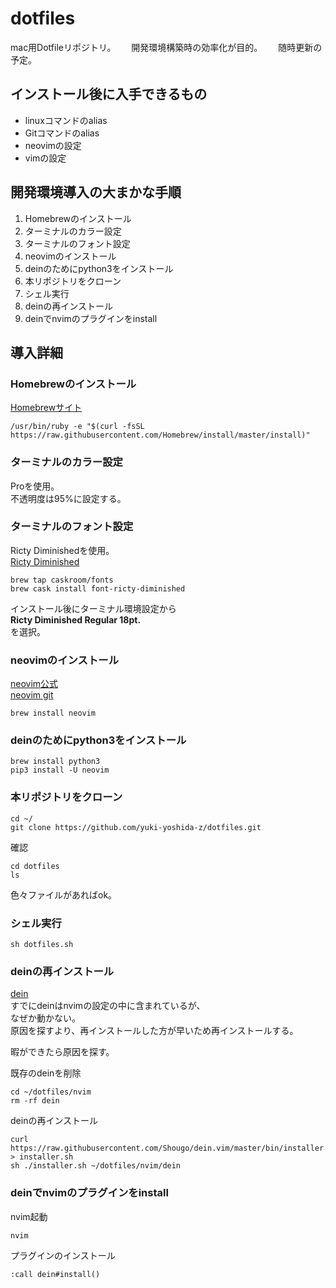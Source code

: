 # dotfiles
mac用Dotfileリポジトリ。　　
開発環境構築時の効率化が目的。　　
随時更新の予定。

## インストール後に入手できるもの
- linuxコマンドのalias
- Gitコマンドのalias
- neovimの設定
- vimの設定

## 開発環境導入の大まかな手順
1. Homebrewのインストール 
1. ターミナルのカラー設定
1. ターミナルのフォント設定 
1. neovimのインストール
1. deinのためにpython3をインストール
1. 本リポジトリをクローン
1. シェル実行
1. deinの再インストール
1. deinでnvimのプラグインをinstall

## 導入詳細
### Homebrewのインストール
[Homebrewサイト](https://brew.sh/index_ja)
```
/usr/bin/ruby -e "$(curl -fsSL https://raw.githubusercontent.com/Homebrew/install/master/install)"
```

### ターミナルのカラー設定
Proを使用。  
不透明度は95%に設定する。
### ターミナルのフォント設定
Ricty Diminishedを使用。  
[Ricty Diminished](https://www.rs.tus.ac.jp/yyusa/ricty.html)

```
brew tap caskroom/fonts
brew cask install font-ricty-diminished
```
インストール後にターミナル環境設定から  
**Ricty Diminished Regular 18pt.**  
を選択。

### neovimのインストール
[neovim公式](https://neovim.io/)  
[neovim git](https://github.com/neovim/neovim/wiki/Installing-Neovim)
```
brew install neovim
```

### deinのためにpython3をインストール
```
brew install python3
pip3 install -U neovim
```

### 本リポジトリをクローン

```
cd ~/
git clone https://github.com/yuki-yoshida-z/dotfiles.git
```
確認
```
cd dotfiles
ls
```
色々ファイルがあればok。

### シェル実行
```
sh dotfiles.sh
```

### deinの再インストール
[dein](https://github.com/Shougo/dein.vim)  
すでにdeinはnvimの設定の中に含まれているが、  
なぜか動かない。  
原因を探すより、再インストールした方が早いため再インストールする。  

暇ができたら原因を探す。  

既存のdeinを削除
```
cd ~/dotfiles/nvim
rm -rf dein
```

deinの再インストール
```
curl https://raw.githubusercontent.com/Shougo/dein.vim/master/bin/installer.sh > installer.sh
sh ./installer.sh ~/dotfiles/nvim/dein
```

### deinでnvimのプラグインをinstall
nvim起動
```
nvim
```
プラグインのインストール
```
:call dein#install()
```


